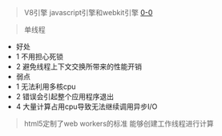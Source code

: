 
> V8引擎 javascript引擎和webkit引擎
[0-0](./image/0-1.png)

> 单线程
- 好处
 - 1 不用担心死锁
 - 2 避免线程上下文交换所带来的性能开销
- 弱点
 - 1 无法利用多核cpu
 - 2 错误会引起整个应用程序退出
 - 4 大量计算占用cpu导致无法继续调用异步I/O
> html5定制了web workers的标准 能够创建工作线程进行计算